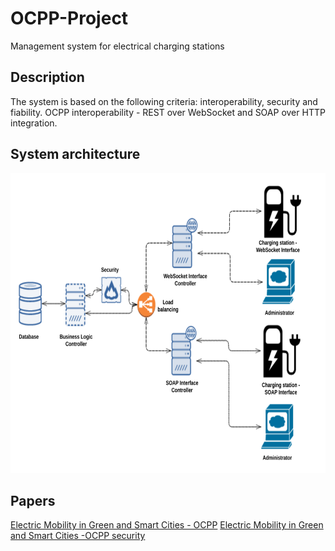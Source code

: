 # OCPP-Project
Management system for electrical charging stations

## Description 
The system is based on the following criteria: interoperability, security and fiability.
OCPP interoperability - REST over WebSocket and SOAP over HTTP integration.

## System architecture
<p align="center">
  <img src="https://raw.githubusercontent.com/morosanag/OCPP-Project/master/architecure.png"  width="640" height="480"/>
</p>

## Papers
[Electric Mobility in Green and Smart Cities - OCPP](https://drive.google.com/file/d/0BzI7XjAgDAvhRDA1YUFYbnJ4czA/view?usp=sharing)
[Electric Mobility in Green and Smart Cities -OCPP security](https://drive.google.com/file/d/0BzI7XjAgDAvhMnBDcWJjNWFLbmc/view?usp=sharing)


